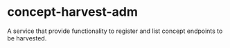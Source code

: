 # concept-harvest-adm
A service that provide functionality to register and list concept endpoints to be harvested.
